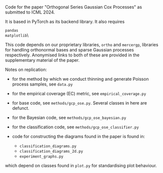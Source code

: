 Code for the paper "Orthogonal Series Gaussian Cox Processes" as submitted
to ICML 2024.

It is based in PyTorch as its backend library. It also requires

`pandas`\
`matplotlib`\


This code depends on our proprietary libraries, `ortho` and `mercergp`, 
libraries for handling orthonormal bases and sparse Gaussian processes
respectively. Anonymised links to both of these are provided in the 
supplementary material of the paper.

Notes on replication:
- for the method by which we conduct thinning and generate Poisson process 
samples, see `data.py`

- for the empirical coverage (EC) metric, see `empirical_coverage.py`

- for base code, see `methods/gcp_ose.py`. Several classes in here are defunct.
- for the Bayesian code, see `methods/gcp_ose_bayesian.py`
- for the classification code, see `methods/gcp_ose_classifier.py`

- code for constructing the diagrams found in the paper is found in:
    - `classification_diagrams.py`
    - `classification_diagrams_2d.py`
    - `experiment_graphs.py`

which depend on classes found in `plot.py` for standardising plot behaviour.
